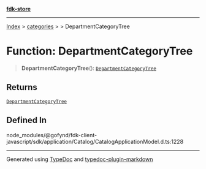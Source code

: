 [**fdk-store**](../../../README.md)
***

[Index](../../../API.md) > [categories](../../README.md) > [<internal>](../README.md) > DepartmentCategoryTree

# Function: DepartmentCategoryTree

> **DepartmentCategoryTree**(): [`DepartmentCategoryTree`](../type-aliases/type-alias.DepartmentCategoryTree.md)

## Returns

[`DepartmentCategoryTree`](../type-aliases/type-alias.DepartmentCategoryTree.md)

## Defined In

node\_modules/@gofynd/fdk-client-javascript/sdk/application/Catalog/CatalogApplicationModel.d.ts:1228

***
Generated using [TypeDoc](https://typedoc.org/) and [typedoc-plugin-markdown](https://www.npmjs.com/package/typedoc-plugin-markdown)
